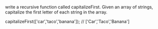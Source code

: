 write a recursive function called capitalizeFirst. Given an array of strings, capitalize the first letter of each string in the array.</br>

capitalizeFirst(['car','taco','banana']);  // ['Car','Taco','Banana']
